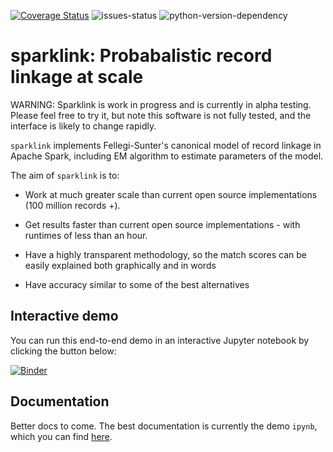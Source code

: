 [![Coverage Status](https://coveralls.io/repos/github/moj-analytical-services/sparklink/badge.svg?branch=dev)](https://coveralls.io/github/moj-analytical-services/sparklink?branch=dev)
![issues-status](https://img.shields.io/github/issues-raw/moj-analytical-services/sparklink)
![python-version-dependency](https://img.shields.io/badge/python-%3E%3D3.6-blue)


# sparklink: Probabalistic record linkage at scale

WARNING:  Sparklink is work in progress and is currently in alpha testing.  Please feel free to try it, but note this software is not fully tested, and the interface is likely to change rapidly.

`sparklink` implements Fellegi-Sunter's canonical model of record linkage in Apache Spark, including EM algorithm to estimate parameters of the model.

The aim of `sparklink` is to:

- Work at much greater scale than current open source implementations (100 million records +).

- Get results faster than current open source implementations - with runtimes of less than an hour.

- Have a highly transparent methodology, so the match scores can be easily explained both graphically and in words

- Have accuracy similar to some of the best alternatives

## Interactive demo

You can run this end-to-end demo in an interactive Jupyter notebook by clicking the button below:

[![Binder](https://mybinder.org/badge.svg)](https://mybinder.org/v2/gh/moj-analytical-services/sparklink/dev?urlpath=lab/tree/quickstart_demo.ipynb)

## Documentation

Better docs to come. The best documentation is currently the demo `ipynb`, which you can find [here](https://github.com/moj-analytical-services/sparklink/blob/dev/quickstart_demo.ipynb).

